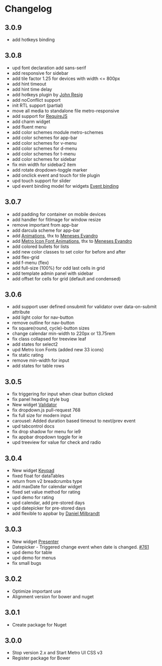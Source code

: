 # Changelog 

## 3.0.9
* add hotkeys binding

## 3.0.8
* upd font declaration add sans-serif
* add responsive for sidebar
* add tile factor 1.25 for devices with width <= 800px
* add hint timeout
* add hint time delay
* add hotkeys plugin by [John Resig](https://github.com/jeresig)
* add noConflict support
* init RTL support (partial)
* move all media to standalone file metro-responsive
* add support for [RequireJS](http://forum.metroui.org.ua/viewtopic.php?pid=614#p614)
* add charm widget
* add fluent menu 
* add color schemes module metro-schemes
* add color schemes for app-bar
* add color schemes for v-menu
* add color schemes for d-menu
* add color schemes for t-menu
* add color schemes for sidebar
* fix min width for sidebar2 item
* add rotate dropdown-toggle marker
* add onclick event and touch for tile plugin
* upd touch support for slider
* upd event binding model for widgets [Event binding](http://metroui.org.ua/events.html)

## 3.0.7
* add padding for container on mobile devices
* add handler for fitImage for window resize
* remove important from app-bar
* add darcula scheme for app-bar
* add [Animations](http://metroui.org.ua/animations.html), thx to [Meneses Evandro](https://github.com/MenesesEvandro)
* add [Metro Icon Font Animations](http://metroui.org.ua/font.html), thx to [Meneses Evandro](https://github.com/MenesesEvandro)
* add colored bullets for lists
* add new color classes to set color for before and after
* add flex-grid
* add f-menu (flex)
* add full-size (100%) for odd last cells in grid 
* add template admin panel with sidebar
* add offset for cells for grid (default and condensed)

## 3.0.6
* add support user defined onsubmit for validator over data-on-submit attribute
* add light color for nav-button
* remove outline for nav-button
* fix square(round, cycle)-button sizes
* change calendar min-width to 220px or 13.75rem
* fix class collapsed for treeview leaf
* add states for select2
* upd Metro Icon Fonts (added new 33 icons)
* fix static rating
* remove min-width for input
* add states for table rows

## 3.0.5
* fix triggering for input when clear button clicked
* fix panel heading style bug
* New widget [Validator](http://metroui.org.ua/validator.html)
* fix dropdown.js pull-request 768
* fix full size for modern input
* carousel: Added duration based timeout to next/prev event 
* upd tabcontrol docs
* fix drop shadow for menu for ie9
* fix appbar dropdown toggle for ie
* upd treeview for value for check and radio
 
## 3.0.4
* New widget [Keypad](http://metroui.org.ua/keypad.html)
* fixed float for dataTables
* return from v2 breadcrumbs type
* add maxDate for calendar widget
* fixed set value method for rating
* upd demo for rating
* upd calendar, add pre-stored days
* upd datepicker for pre-stored days
* add flexible to appbar by [Daniel Milbrandt](http://xiphe.com)

## 3.0.3
* New widget [Presenter](http://metroui.org.ua/presenter.html)
* Datepicker - Triggered change event when date is changed. [#761](https://github.com/olton/Metro-UI-CSS/pull/761)
* upd demo for table
* upd demo for menus
* fix small bugs

## 3.0.2
* Optimize important use
* Alignment version for bower and nuget

## 3.0.1
* Create package for Nuget

## 3.0.0
* Stop version 2.x and Start Metro UI CSS v3
* Register package for Bower